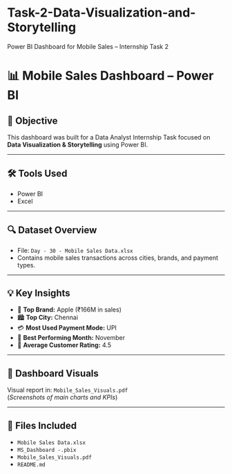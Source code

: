 # Task-2-Data-Visualization-and-Storytelling
 Power BI Dashboard for Mobile Sales – Internship Task 2
# 📊 Mobile Sales Dashboard – Power BI

## 🎯 Objective
This dashboard was built for a Data Analyst Internship Task focused on **Data Visualization & Storytelling** using Power BI.

---

## 🛠 Tools Used
- Power BI
- Excel

---

## 🔍 Dataset Overview
- File: `Day - 30 - Mobile Sales Data.xlsx`
- Contains mobile sales transactions across cities, brands, and payment types.

---

## 💡 Key Insights
- 🥇 **Top Brand:** Apple (₹166M in sales)
- 🏙️ **Top City:** Chennai
- 💳 **Most Used Payment Mode:** UPI
- 📅 **Best Performing Month:** November
- 🌟 **Average Customer Rating:** 4.5

---

## 📸 Dashboard Visuals
Visual report in: `Mobile_Sales_Visuals.pdf`  
(*Screenshots of main charts and KPIs*)

---

## 📂 Files Included
- `Mobile Sales Data.xlsx`
- `MS_Dashboard -.pbix`
- `Mobile_Sales_Visuals.pdf`
- `README.md`
